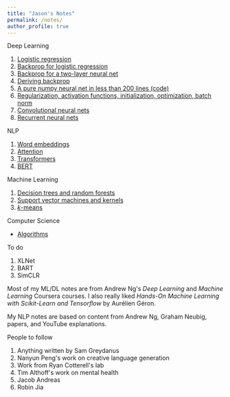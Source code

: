 ```yaml
---
title: "Jason's Notes"
permalink: /notes/
author_profile: true
---
```


Deep Learning
1. [Logistic regression](/files/lr.pdf)
2. [Backprop for logistic regression](/files/IMG_3902.JPG)
3. [Backprop for a two-layer neural net](/files/IMG_3903.JPG)
4. [Deriving backprop](/files/deriving_backprop.pdf)
5. [A pure numpy neural net in less than 200 lines (code)](https://github.com/jasonwei20/jasonwei20.github.io/blob/master/code/numpy_neural_net.py)
5. [Regularization, activation functions, initialization, optimization, batch norm](/files/improving_dnns.pdf)
6. [Convolutional neural nets](/files/cnns.pdf)
7. [Recurrent neural nets](/files/rnns.pdf)

NLP
1. [Word embeddings](/files/word_embeddings.pdf)
2. [Attention](/files/attention.pdf)
3. [Transformers](/files/transformers.pdf)
4. [BERT](/files/bert.pdf)

Machine Learning
1. [Decision trees and random forests](/files/IMG_3905.JPG)
2. [Support vector machines and kernels](/files/IMG_3904.JPG)
3. [*k*-means](/files/k-means.pdf)

Computer Science
* [Algorithms](/files/algo_notes.pdf)

To do
1. XLNet
2. BART
3. SimCLR

Most of my ML/DL notes are from Andrew Ng's *Deep Learning* and *Machine Learning* Coursera courses. I also really liked *Hands-On Machine Learning with Scikit-Learn and Tensorflow* by Aurélien Géron.

My NLP notes are based on content from Andrew Ng, Graham Neubig, papers, and YouTube explanations.

People to follow
1. Anything written by Sam Greydanus
1. Nanyun Peng's work on creative language generation
1. Work from Ryan Cotterell's lab
1. Tim Althoff's work on mental health
1. Jacob Andreas
1. Robin Jia
